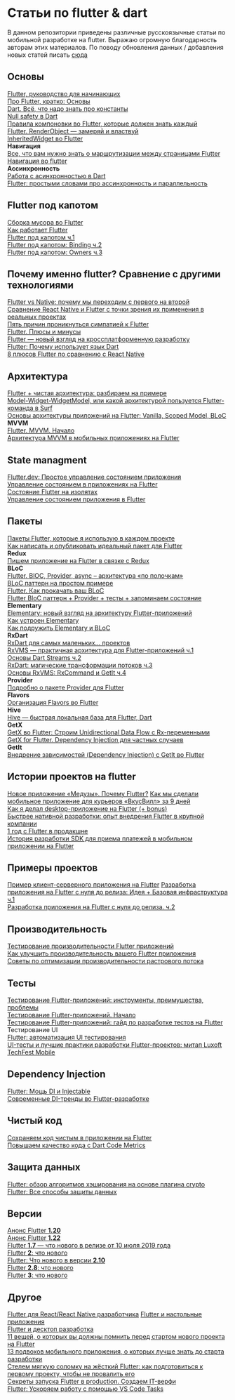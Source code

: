 # Статьи по flutter & dart
В данном репозитории приведены различные русскоязычные статьи по мобильной разработке на flutter. Выражаю огромную благодарность авторам этих материалов. По поводу обновления данных / добавления новых статей писать [сюда](https://t.me/p_zahar)

## Основы
[Flutter, руководство для начинающих](https://habr.com/ru/company/oleg-bunin/blog/460743/)  
[Про Flutter, кратко: Основы](https://habr.com/ru/post/430918/)  
[Dart. Всё, что надо знать про константы](https://habr.com/ru/post/501804/)  
[Null safety в Dart](https://habr.com/ru/post/513466/)  
[Правила компоновки во Flutter, которые должен знать каждый](https://habr.com/ru/post/500210/)  
[Flutter. RenderObject — замеряй и властвуй](https://habr.com/ru/company/surfstudio/blog/513070/)  
[InheritedWidget во Flutter](https://habr.com/ru/company/otus/blog/521032/)  
**Навигация**  
[Все, что вам нужно знать о маршрутизации между страницами Flutter](https://habr.com/ru/company/otus/blog/539190/)  
[Навигация во flutter](https://habr.com/ru/post/512072/)  
**Ассинхронность**  
[Работа с асинхронностью в Dart](https://habr.com/ru/company/surfstudio/blog/539362/)  
[Flutter: простыми словами про ассинхронность и параллельность](https://habr.com/ru/post/654047/)  

## Flutter под капотом
[Сборка мусора во Flutter](https://habr.com/ru/company/rshb/blog/668600/)  
[Как работает Flutter](https://habr.com/ru/post/476018/)  
[Flutter под капотом ч.1](https://habr.com/ru/company/surfstudio/blog/501862/)  
[Flutter под капотом: Binding ч.2](https://habr.com/ru/company/surfstudio/blog/512326/)  
[Flutter под капотом: Owners ч.3](https://habr.com/ru/company/surfstudio/blog/533210/)  

## Почему именно flutter? Сравнение с другими технологиями
[Flutter vs Native: почему мы переходим с первого на второй](https://habr.com/ru/company/ozontech/blog/648671/)  
[Сравнение React Native и Flutter с точки зрения их применения в реальных проектах](https://habr.com/ru/company/ruvds/blog/478322/)  
[Пять причин проникнуться симпатией к Flutter](https://habr.com/ru/company/ruvds/blog/349622/)  
[Flutter. Плюсы и минусы](https://habr.com/ru/company/simbirsoft/blog/441766/)  
[Flutter — новый взгляд на кроссплатформенную разработку](https://habr.com/ru/company/google/blog/426701/)  
[Flutter: Почему использует язык Dart](https://habr.com/ru/post/662135/)  
[8 плюсов Flutter по сравнению с React Native](https://habr.com/ru/post/491832/)

## Архитектура
[Flutter + чистая архитектура: разбираем на примере](https://habr.com/ru/post/522640/)  
[Model-Widget-WidgetModel, или какой архитектурой пользуется Flutter-команда в Surf](https://habr.com/ru/company/surfstudio/blog/510308/)  
[Основы архитектуры приложений на Flutter: Vanilla, Scoped Model, BLoC](https://habr.com/ru/post/438574/)  
**MVVM**  
[Flutter. MVVM. Начало](https://habr.com/ru/company/digdes/blog/660411/)  
[Архитектура MVVM в мобильных приложениях на Flutter](https://habr.com/ru/post/427327/)  

## State managment
[Flutter.dev: Простое управление состоянием приложения](https://habr.com/ru/company/otus/blog/518156/)  
[Управление состоянием в приложениях на Flutter](https://habr.com/ru/post/424765/)  
[Состояние Flutter на изолятах](https://habr.com/ru/post/532862/)  
[Управление состоянием приложения в Flutter](https://habr.com/ru/post/435780/)  

## Пакеты
[Пакеты Flutter, которые я использую в каждом проекте](https://habr.com/ru/company/otus/blog/600013/)  
[Как написать и опубликовать идеальный пакет для Flutter](https://habr.com/ru/post/548594/)  
**Redux**  
[Пишем приложение на Flutter в связке с Redux](https://habr.com/ru/post/481624/)  
**BLoC**  
[Flutter. BlOC, Provider, async – архитектура «по полочкам»](https://habr.com/ru/post/489512/)  
[BLoC паттерн на простом примере](https://habr.com/ru/post/475404/)  
[Flutter. Как прокачать ваш BLoC](https://habr.com/ru/post/516764/)  
[Flutter BloC паттерн + Provider + тесты + запоминаем состояние](https://habr.com/ru/post/485002/)  
**Elementary**  
[Elementary: новый взгляд на архитектуру Flutter-приложений](https://habr.com/ru/company/surfstudio/blog/595619/)  
[Как устроен Elementary](https://habr.com/ru/company/surfstudio/blog/597167/)  
[Как подружить Elementary и BLoC](https://habr.com/ru/company/surfstudio/blog/667272/)  
**RxDart**  
[RxDart для самых маленьких… проектов](https://habr.com/ru/post/474968/)  
[RxVMS — практичная архитектура для Flutter-приложений ч.1](https://habr.com/ru/post/448776/)  
[Основы Dart Streams ч.2](https://habr.com/ru/post/450950/)  
[RxDart: магические трансформации потоков ч.3](https://habr.com/ru/post/451292/)  
[Основы RxVMS: RxCommand и GetIt ч.4](https://habr.com/ru/post/449872/)  
**Provider**  
[Подробно о пакете Provider для Flutter](https://habr.com/ru/company/piter/blog/503074/)  
**Flavors**   
[Организация Flavors во Flutter](https://habr.com/ru/company/surfstudio/blog/503864/)  
**Hive**  
[Hive — быстрая локальная база для Flutter, Dart](https://habr.com/ru/post/498070/)  
**GetX**  
[GetX во Flutter: Строим Unidirectional Data Flow с Rx-переменными](https://habr.com/ru/post/665676/)   
[GetX for Flutter. Dependency Injection для частных случаев](https://habr.com/ru/post/568488/)   
**GetIt**  
[Внедрение зависимостей (Dependency Injection) с GetIt во Flutter](https://habr.com/ru/company/rshb/blog/564158/)   

## Истории проектов на flutter 
[Новое приложение «Медузы». Почему Flutter?](https://habr.com/ru/company/meduza/blog/501786/)
[Как мы сделали мобильное приложение для курьеров «ВкусВилл» за 9 дней](https://habr.com/ru/company/automacon/blog/551436/)  
[Как я делал desktop-приложение на Flutter (+ bonus)](https://habr.com/ru/post/470251/)  
[Быстрее нативной разработки: опыт внедрения Flutter в крупной компании](https://habr.com/ru/company/rshb/blog/533848/)  
[1 год с Flutter в продакшне](https://habr.com/ru/post/542382/)  
[История разработки SDK для приема платежей в мобильном приложении на Flutter](https://habr.com/ru/company/tinkoff/blog/544080/)  

## Примеры проектов
[Пример клиент-серверного приложения на Flutter](https://habr.com/ru/post/435688/)
[Разработка приложения на Flutter с нуля до релиза: Идея + Базовая инфраструктура ч.1](https://habr.com/ru/post/594963/)  
[Разработка приложения на Flutter с нуля до релиза. ч.2](https://habr.com/ru/post/597605/)  

## Производительность 
[Тестирование производительности Flutter приложений](https://habr.com/ru/post/451840/)  
[Как улучшить производительность вашего Flutter приложения](https://habr.com/ru/post/502882/)  
[Советы по оптимизации производительности растрового потока](https://habr.com/ru/company/otus/blog/581742/)  

## Тесты
[Тестирование Flutter-приложений: инструменты, преимущества, проблемы](https://habr.com/ru/company/surfstudio/blog/517574/)  
[Тестирование Flutter-приложений. Начало](https://habr.com/ru/company/surfstudio/blog/468631/)  
[Тестирование Flutter-приложений: гайд по разработке тестов на Flutter](https://habr.com/ru/company/friflex/blog/666578/)  
Тестирование UI  
[Flutter: автоматизация UI тестирования](https://habr.com/ru/company/talenttech/blog/591915/)  
[UI-тесты и лучшие практики разработки Flutter-проектов: митап Luxoft TechFest Mobile](https://habr.com/ru/company/jugru/blog/595505/)  

## Dependency Injection
[Flutter: Мощь DI и Injectable](https://habr.com/ru/post/654119/)  
[Современные DI-тренды во Flutter-разработке](https://habr.com/ru/company/sezinnopolis/blog/588068/)  

## Чистый код
[Сохраняем код чистым в приложении на Flutter](https://habr.com/ru/company/otus/blog/661609/)  
[Повышаем качество кода с Dart Code Metrics](https://habr.com/ru/company/wrike/blog/552012/)  

## Защита данных
[Flutter: обзор алгоритмов хэширования на основе плагина crypto](https://habr.com/ru/post/661409/)  
[Flutter: Все способы защиты данных](https://habr.com/ru/post/659999/)

## Версии
[Анонс Flutter **1.20**](https://habr.com/ru/company/surfstudio/blog/515042/)  
[Анонс Flutter **1.22**](https://habr.com/ru/company/surfstudio/blog/522244/)  
[Flutter **1.7** — что нового в релизе от 10 июля 2019 года](https://habr.com/ru/post/460513/)  
[Flutter **2**: что нового](https://habr.com/ru/company/surfstudio/blog/546224/)  
[Flutter: Что нового в версии **2.10**](https://habr.com/ru/post/661621/)  
[Flutter **2.8**: что нового](https://habr.com/ru/company/surfstudio/blog/596405/)  
[Flutter **3**: что нового](https://habr.com/ru/company/surfstudio/blog/666448/)  

## Другое
[Flutter для React/React Native разработчика](https://habr.com/ru/post/526362/)
[Flutter и настольные приложения](https://habr.com/ru/company/ruvds/blog/508128/)  
[Flutter и десктоп разработка](https://habr.com/ru/post/505546/)  
[11 вещей, о которых вы должны помнить перед стартом нового проекта на Flutter](https://habr.com/ru/post/667424/)  
[13 подвохов мобильного приложения, о которых лучше знать до старта разработки](https://habr.com/ru/post/549642/)  
[Стелем мягкую соломку на жёсткий Flutter: как подготовиться к первому проекту, чтобы не провалить его ](https://habr.com/ru/company/surfstudio/blog/661441/)  
[Секреты запуска Flutter в production. Создаем IT-верфи](https://habr.com/ru/company/atisu/blog/597709/)  
[Flutter: Ускоряем работу с помощью VS Code Tasks](https://habr.com/ru/post/654293/)  
